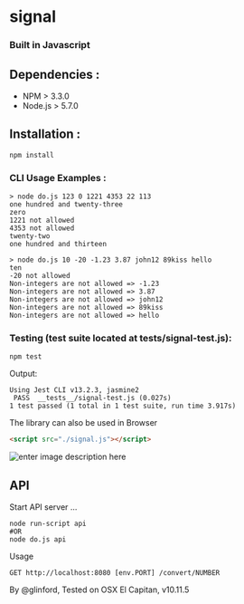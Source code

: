 # **signal**

### **Built in Javascript**

## Dependencies :
- NPM > 3.3.0
- Node.js > 5.7.0

## Installation :
```shell
npm install
```

### CLI Usage Examples :
``` shell
> node do.js 123 0 1221 4353 22 113
one hundred and twenty-three
zero
1221 not allowed
4353 not allowed
twenty-two
one hundred and thirteen
```

``` shell
> node do.js 10 -20 -1.23 3.87 john12 89kiss hello
ten
-20 not allowed
Non-integers are not allowed => -1.23
Non-integers are not allowed => 3.87
Non-integers are not allowed => john12
Non-integers are not allowed => 89kiss
Non-integers are not allowed => hello
```

### Testing (test suite located at __tests__/signal-test.js):
``` shell
npm test
```

Output:

``` shell
Using Jest CLI v13.2.3, jasmine2
 PASS  __tests__/signal-test.js (0.027s)
1 test passed (1 total in 1 test suite, run time 3.917s)
```

The library can also be used in Browser

```html
<script src="./signal.js"></script>
```

![enter image description here](http://i.imgur.com/J24G1wP.png?1)

## API

Start API server ...

```shell
node run-script api
#OR
node do.js api
```

Usage
```shell
GET http://localhost:8080 [env.PORT] /convert/NUMBER
```

By @glinford, Tested on OSX El Capitan, v10.11.5
